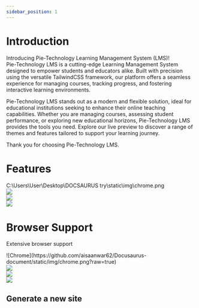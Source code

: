 ```yaml
---
sidebar_position: 1
---
```


<link rel="stylesheet" href="path/to/custom.css"/>

# Introduction

<div class="mt-5">Introducing Pie-Technology Learning Management System (LMS)!</div>

<div class="mt-5">Pie-Technology LMS is a cutting-edge Learning Management System designed to empower students and educators alike. Built with precision using the versatile TailwindCSS framework, our platform offers a seamless experience for managing courses, tracking progress, and fostering interactive learning environments.</div>

Pie-Technology LMS stands out as a modern and flexible solution, ideal for educational institutions seeking to enhance their online teaching capabilities. Whether you are managing courses, assessing student performance, or exploring new educational horizons, Pie-Technology LMS provides the tools you need. Explore our live preview to discover a range of themes and features tailored to support your learning journey.

Thank you for choosing Pie-Technology LMS.

<h1 class="font-bold">Features</h1>
<div class="flex items-start justify-start gap-5">
<div class="box">
  C:\Users\User\Desktop\DOCSAURUS try\static\img\chrome.png
</div>
<div class="box">
  <img src="/img/opera.png" class="w-10 h-10"/>
</div>
<div class="box">
  <img src="/img/mozilla.png" class="w-10 h-10"/>
</div>
<div class="box">
  <img src="/img/safari.png" class="w-10 h-10"/>
</div>
</div>

<h1 class="font-bold mt-5">Browser Support</h1>
<p class="mt-3">Extensive browser support</p>
<div class="flex items-start justify-start gap-5">
<div class="box">
![Chrome](https://github.com/aisaanwar62/Docusaurus-document/static/img/chrome.png?raw=true)
</div>
<div class="box">
  <img src="/img/opera.png" class="w-10 h-10"/>
</div>
<div class="box">
  <img src="/img/mozilla.png" class="w-10 h-10"/>
</div>
<div class="box">
  <img src="/img/safari.png" class="w-10 h-10"/>
</div>
</div>

## Generate a new site
